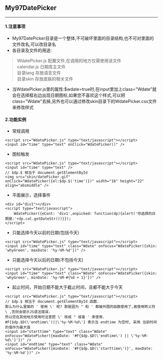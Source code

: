 ## My97DatePicker
---
#### 1.注意事项
- My97DatePicker目录是一个整体,不可破坏里面的目录结构,也不可对里面的文件改名,可以改目录名
- 各目录及文件的用途:
> WdatePicker.js 配置文件,在调用的地方仅需使用该文件  
calendar.js 日期库主文件  
目录lang 存放语言文件  
目录skin 存放皮肤的相关文件
- 当WdatePicker.js里的属性:$wdate=true时,在input里加上class="Wdate"就会在选择框右边出现日期图标,如果您不喜欢这个样式,可以把class="Wdate"去掉,另外也可以通过修改skin目录下的WdatePicker.css文件来修改样式
#### 2.功能实例
- 常规调用
```
<script src="WdatePicker.js" type="text/javascript"></script>
<input id="time" type="text" onClick="WdatePicker()" />
```
- 图标触发
```
<script src="WdatePicker.js" type="text/javascript"></script>
<input id="time" type="text" />
// $dp.$ 相当于 document.getElementById
<img src="skin/datePicker.gif" onClick="WdatePicker({el:$dp.$('time')})" width="16" height="22" align="absmiddle" />
```
- 平面展示，选择事件
```
<div id="div1"></div>
<script type="text/javascript">
	WdatePicker({eCont: 'div1',onpicked: function(dp){alert('你选择的日期是:'+dp.cal.getDateStr())}});
</script>
```
- 只能选择今天以前的日期(包括今天)
```
<script src="WdatePicker.js" type="text/javascript"></script>
<input id="time" type="text" class="Wdate" onfocus="WdatePicker({skin: 'whyGreen', maxDate: '%y-%M-%d'})" />
```
- 只能选择今天以后的日期(不包括今天)
```
<script src="WdatePicker.js" type="text/javascript"></script>
<input id="time" type="text" class="Wdate" onFocus="WdatePicker({skin: 'whyGreen', minDate: '%y-%M-#{%d + 1}'})" />
```
- 起止时间，开始日期不能大于截止时间，且都不能大于今天
```
<script src="WdatePicker.js" type="text/javascript"></script>
// $dp.$ 相当于 document.getElementById 函数.  
那么为什么里面的 ' 使用 \' 呢? 那是因为 " 和 ' 都被外围的函数使用了,故使用转义符 \ ,否则会提示JS语法错误.  
所以您在其他地方使用时注意把 \' 改成 " 或者 ' 来使用.  
#F{$dp.$D(\'endtime\')||\'%y-%M-%d\'} 表示当 endtime 为空时, 采用 当前时间 的值作为最大值
<input id="starttime" type="text" class="Wdate" onFocus="WdatePicker({maxDate: '#F{$dp.$D(\'endtime\') || \'%y-%M-%d\'}'})" />
<input id="endtime" type="text" class="Wdate" onFocus="WdatePicker({minDate: '#F{$dp.$D(\'starttime\')}', maxDate: '%y-%M-%d'})" />
```